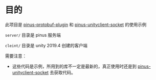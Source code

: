# 目的
此项目是 [pinus-protobuf-plugin](https://github.com/bruce48x/pomelo-protobuf-plugin) 和 [pinus-unityclient-socket](https://github.com/bruce48x/pomelo-unityclient-socket) 的使用示例

`server/` 目录是 pinus 服务端

`cleint/` 目录是 unity 2019.4 创建的客户端

需要注意：
* 这些代码是示例，所用到的库不一定是最新的，真正使用时还是到 [pinus-unityclient-socket](https://github.com/bruce48x/pomelo-unityclient-socket) 去获取代码。